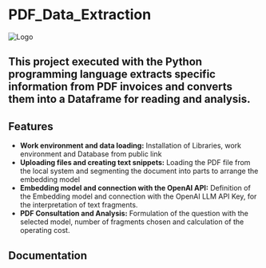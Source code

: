 # PDF_Data_Extraction

![Logo](https://blog.groupdocs.cloud/es/parser/extract-specific-data-from-pdf-using-python/images/ParseDocumentsAndExtractText-1.jpg)

## This project executed with the Python programming language extracts specific information from PDF invoices and converts them into a Dataframe for reading and analysis.

## Features

- **Work environment and data loading:** Installation of Libraries, work environment and Database from public link
- **Uploading files and creating text snippets:** Loading the PDF file from the local system and segmenting the document into parts to arrange the embedding model
- **Embedding model and connection with the OpenAI API:** Definition of the Embedding model and connection with the OpenAI LLM API Key, for the interpretation of text fragments.
- **PDF Consultation and Analysis:** Formulation of the question with the selected model, number of fragments chosen and calculation of the operating cost.

## **Documentation**
